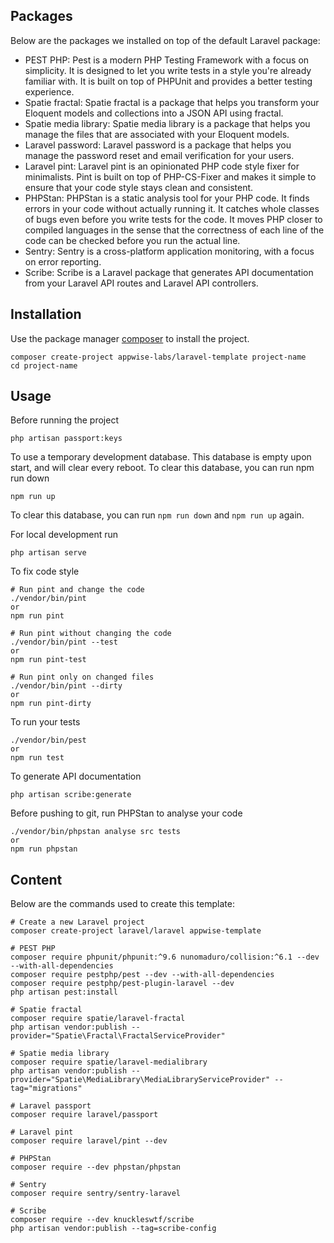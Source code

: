 ## Packages

Below are the packages we installed on top of the default Laravel package:

- PEST PHP: Pest is a modern PHP Testing Framework with a focus on simplicity. It is designed to let you write tests in a style you're already familiar with. It is built on top of PHPUnit and provides a better testing experience.
- Spatie fractal: Spatie fractal is a package that helps you transform your Eloquent models and collections into a JSON API using fractal.
- Spatie media library: Spatie media library is a package that helps you manage the files that are associated with your Eloquent models.
- Laravel password: Laravel password is a package that helps you manage the password reset and email verification for your users.
- Laravel pint: Laravel pint is an opinionated PHP code style fixer for minimalists. Pint is built on top of PHP-CS-Fixer and makes it simple to ensure that your code style stays clean and consistent.
- PHPStan: PHPStan is a static analysis tool for your PHP code. It finds errors in your code without actually running it. It catches whole classes of bugs even before you write tests for the code. It moves PHP closer to compiled languages in the sense that the correctness of each line of the code can be checked before you run the actual line.
- Sentry: Sentry is a cross-platform application monitoring, with a focus on error reporting.
- Scribe: Scribe is a Laravel package that generates API documentation from your Laravel API routes and Laravel API controllers.

## Installation

Use the package manager [composer](https://getcomposer.org/) to install the project.

```
composer create-project appwise-labs/laravel-template project-name
cd project-name
```

## Usage

Before running the project

```
php artisan passport:keys
```

To use a temporary development database. This database is empty upon start, and will clear every reboot.
To clear this database, you can run npm run down
```
npm run up
```
To clear this database, you can run ```npm run down``` and ```npm run up``` again.

For local development run

```
php artisan serve
```

To fix code style

```
# Run pint and change the code
./vendor/bin/pint
or
npm run pint

# Run pint without changing the code
./vendor/bin/pint --test
or
npm run pint-test

# Run pint only on changed files
./vendor/bin/pint --dirty
or
npm run pint-dirty
```

To run your tests

```
./vendor/bin/pest
or
npm run test
```

To generate API documentation

```
php artisan scribe:generate
```

Before pushing to git, run PHPStan to analyse your code

```
./vendor/bin/phpstan analyse src tests
or
npm run phpstan
```

## Content

Below are the commands used to create this template:
```
# Create a new Laravel project
composer create-project laravel/laravel appwise-template

# PEST PHP
composer require phpunit/phpunit:^9.6 nunomaduro/collision:^6.1 --dev --with-all-dependencies
composer require pestphp/pest --dev --with-all-dependencies
composer require pestphp/pest-plugin-laravel --dev
php artisan pest:install

# Spatie fractal
composer require spatie/laravel-fractal
php artisan vendor:publish --provider="Spatie\Fractal\FractalServiceProvider"

# Spatie media library
composer require spatie/laravel-medialibrary
php artisan vendor:publish --provider="Spatie\MediaLibrary\MediaLibraryServiceProvider" --tag="migrations"

# Laravel passport
composer require laravel/passport

# Laravel pint
composer require laravel/pint --dev

# PHPStan
composer require --dev phpstan/phpstan

# Sentry
composer require sentry/sentry-laravel

# Scribe
composer require --dev knuckleswtf/scribe
php artisan vendor:publish --tag=scribe-config
```
